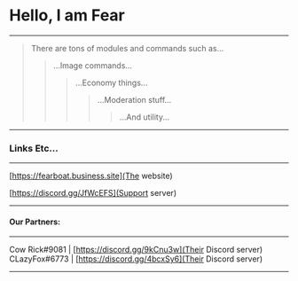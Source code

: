 # Hello, I am Fear

---

> There are tons of modules and commands such as...
>> ...Image commands...
>>> ...Economy things...
>>>> ...Moderation stuff...
>>>>> ...And utility...

---

### Links Etc...

---

[https://fearboat.business.site](The website)

[https://discord.gg/JfWcEFS](Support server)

---

#### Our Partners:

---

Cow Rick#9081 | [https://discord.gg/9kCnu3w](Their Discord server)
CLazyFox#6773 | [https://discord.gg/4bcxSy6](Their Discord server)

---
